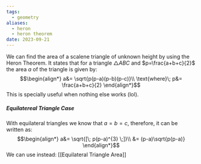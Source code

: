 ```yaml
---
tags:
  - geometry
aliases:
  - heron
  - heron theorem
date: 2023-09-21
---
```

We can find the area of a scalene triangle of unknown height by using the Heron Theorem. 
It states that for a triangle $\triangle{ABC}$ and $p=\frac{a+b+c}{2}$ the area $a$ of the triangle is given by:
$$\begin{align*}
a&= \sqrt{p(p-a)(p-b)(p-c)}\\
\text{where}\; p&= \frac{a+b+c}{2}
\end{align*}$$
This is specially useful when nothing else works (lol).
##### Equilatereal Triangle Case
With equilateral triangles we know that $a=b=c$, therefore, it can be written as:
$$\begin{align*}
a&= \sqrt{[\; p(p-a)^{3} \;]}\\
&= (p-a)\sqrt{p(p-a)}
\end{align*}$$
We can use instead: [[Equilateral Triangle Area]]

